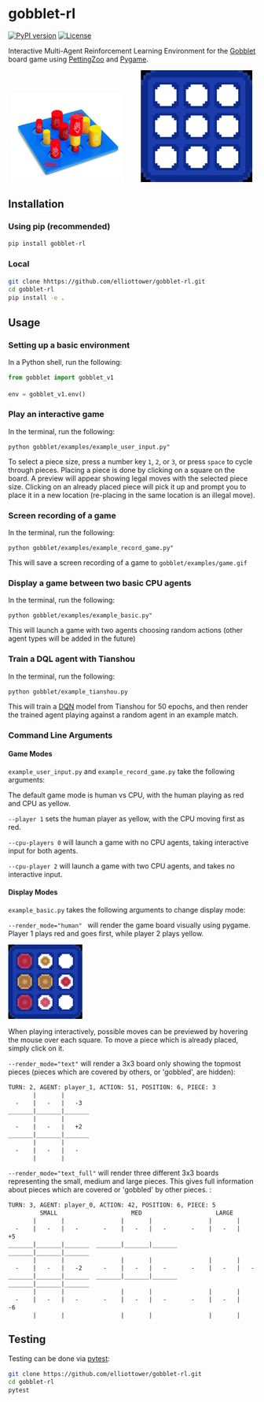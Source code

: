 # gobblet-rl

[![PyPI version](https://badge.fury.io/py/gobblet-rl.svg?branch=master)](https://badge.fury.io/py/gobblet-rl) 
[![License](http://img.shields.io/badge/license-MIT-brightgreen.svg?style=flat)](https://github.com/elliottower/gobblet-rl/blob/main/LICENSE)

Interactive Multi-Agent Reinforcement Learning Environment for the [Gobblet](https://themindcafe.com.sg/wp-content/uploads/2018/07/Gobblet-Gobblers.pdf) board game using [PettingZoo](https://github.com/PettingZoo-Team/PettingZoo) and [Pygame](https://github.com/pygame/pygame).

<p align="center">
  <img alt="Light" src="./gobblet.jpg" width="45%">
&nbsp; &nbsp; &nbsp; &nbsp;
  <img alt="Dark" src="./gobblet_pygame.gif" width="45%">
</p> 
 
## Installation

### Using pip (recommended)

```bash
pip install gobblet-rl
```

### Local

```bash
git clone hhttps://github.com/elliottower/gobblet-rl.git
cd gobblet-rl
pip install -e .
```

## Usage

### Setting up a basic environment

In a Python shell, run the following:

```python
from gobblet import gobblet_v1

env = gobblet_v1.env()
```


### Play an interactive game

In the terminal, run the following:
```
python gobblet/examples/example_user_input.py"
```
To select a piece size, press a number key `1`, `2`, or `3`, or press `space` to cycle through pieces. Placing a piece is done by clicking on a square on the board. A preview will appear showing legal moves with the selected piece size. Clicking on an already placed piece will pick it up and prompt you to place it in a new location (re-placing in the same location is an illegal move).
### Screen recording of a game

In the terminal, run the following:
```
python gobblet/examples/example_record_game.py"
```
This will save a screen recording of a game to `gobblet/examples/game.gif` 

### Display a game between two basic CPU agents

In the terminal, run the following:
```
python gobblet/examples/example_basic.py"
```
This will launch a game with two agents choosing random actions (other agent types will be added in the future)

### Train a DQL agent with Tianshou

In the terminal, run the following:
```
python gobblet/example_tianshou.py
```

This will train a [DQN](https://tianshou.readthedocs.io/en/master/tutorials/dqn.html) model from Tianshou for 50 epochs, and then render the trained agent playing against a random agent in an example match.


### Command Line Arguments


#### Game Modes

`example_user_input.py` and `example_record_game.py` take the following arguments:

The default game mode is human vs CPU, with the human playing as red and CPU as yellow. 

 ``--player 1`` sets the human player as yellow, with the CPU moving first as red.

``--cpu-players 0`` will launch a game with no CPU agents, taking interactive input for both agents. 

``--cpu-player 2`` will launch a game with two CPU agents, and takes no interactive input.


#### Display Modes

`example_basic.py` takes the following arguments to change display mode:

``--render_mode="human" `` will render the game board visually using pygame. Player 1 plays red and goes first, while player 2 plays yellow. 

<img src="https://raw.githubusercontent.com/elliottower/gobblet-rl/main/gobblet_pygame.png" width=30% height=30%>

When playing interactively, possible moves can be previewed by hovering the mouse over each square. To move a piece which is already placed, simply click on it.


``--render_mode="text"`` will render a 3x3 board only showing the topmost pieces (pieces which are covered by others, or 'gobbled', are hidden):
```
TURN: 2, AGENT: player_1, ACTION: 51, POSITION: 6, PIECE: 3
       |       |       
  -    |   -   |   -3  
_______|_______|_______
       |       |       
  -    |   -   |   +2  
_______|_______|_______
       |       |       
  -    |   -   |   -   
       |       |       
```

``--render_mode="text_full"`` will render three different 3x3 boards representing the small, medium and large pieces. This gives full information about pieces which are covered or 'gobbled' by other pieces. :
```
TURN: 3, AGENT: player_0, ACTION: 42, POSITION: 6, PIECE: 5
         SMALL                     MED                     LARGE           
       |       |                |       |                |       |       
  -    |   -   |   -       -    |   -   |   -       -    |   -   |   +5  
_______|_______|_______  _______|_______|_______  _______|_______|_______
       |       |                |       |                |       |       
  -    |   -   |   -2      -    |   -   |   -       -    |   -   |   -   
_______|_______|_______  _______|_______|_______  _______|_______|_______
       |       |                |       |                |       |       
  -    |   -   |   -       -    |   -   |   -       -    |   -   |   -6  
       |       |                |       |                |       |       
```


## Testing

Testing can be done via [pytest](http://doc.pytest.org/):

```bash
git clone https://github.com/elliottower/gobblet-rl.git
cd gobblet-rl
pytest
```
